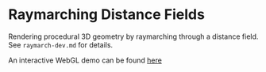 Raymarching Distance Fields
=========
Rendering procedural 3D geometry by raymarching through a distance field.
See `raymarch-dev.md` for details.

An interactive WebGL demo can be found [here](https://dl.dropboxusercontent.com/u/27844576/raymarch/raymarching.html)
